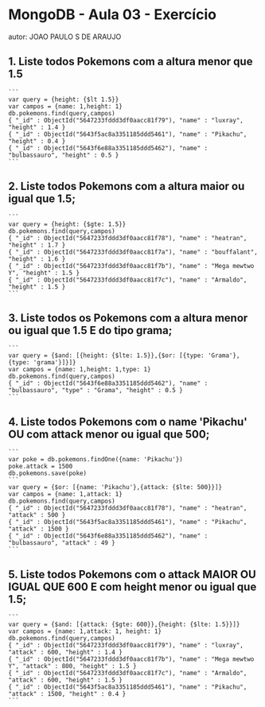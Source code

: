 # MongoDB - Aula 03 - Exercício
autor: JOAO PAULO S DE ARAUJO

## 1. Liste todos Pokemons com a altura menor que 1.5
	
	```
	var query = {height: {$lt 1.5}}
	var campos = {name: 1,height: 1}
	db.pokemons.find(query,campos)
	{ "_id" : ObjectId("5647233fddd3df0aacc81f79"), "name" : "luxray", "height" : 1.4 }
	{ "_id" : ObjectId("5643f5ac8a3351185ddd5461"), "name" : "Pikachu", "height" : 0.4 }
	{ "_id" : ObjectId("5643f6e88a3351185ddd5462"), "name" : "bulbassauro", "height" : 0.5 }
	```
	
## 2. Liste todos Pokemons com a altura maior ou igual que 1.5;
	
	```
	var query = {height: {$gte: 1.5}}
	db.pokemons.find(query,campos)
	{ "_id" : ObjectId("5647233fddd3df0aacc81f78"), "name" : "heatran", "height" : 1.7 }
	{ "_id" : ObjectId("5647233fddd3df0aacc81f7a"), "name" : "bouffalant", "height" : 1.6 }
	{ "_id" : ObjectId("5647233fddd3df0aacc81f7b"), "name" : "Mega mewtwo Y", "height" : 1.5 }
	{ "_id" : ObjectId("5647233fddd3df0aacc81f7c"), "name" : "Armaldo", "height" : 1.5 }
	```

## 3. Liste todos os Pokemons com a altura menor ou igual que 1.5 E do tipo grama;
	
	```
	var query = {$and: [{height: {$lte: 1.5}},{$or: [{type: 'Grama'},{type: 'grama'}]}]}
	var campos = {name: 1,height: 1,type: 1}
	db.pokemons.find(query,campos)
	{ "_id" : ObjectId("5643f6e88a3351185ddd5462"), "name" : "bulbassauro", "type" : "Grama", "height" : 0.5 }
	```
	
## 4. Liste todos Pokemons com o name 'Pikachu' OU com attack menor ou igual que 500;
	
	```
	var poke = db.pokemons.findOne({name: 'Pikachu'})
	poke.attack = 1500
	db.pokemons.save(poke)
	```
	var query = {$or: [{name: 'Pikachu'},{attack: {$lte: 500}}]}
	var campos = {name: 1,attack: 1}
	db.pokemons.find(query,campos)
	{ "_id" : ObjectId("5647233fddd3df0aacc81f78"), "name" : "heatran", "attack" : 500 }
	{ "_id" : ObjectId("5643f5ac8a3351185ddd5461"), "name" : "Pikachu", "attack" : 1500 }
	{ "_id" : ObjectId("5643f6e88a3351185ddd5462"), "name" : "bulbassauro", "attack" : 49 }
	```
	
## 5. Liste todos Pokemons com o attack MAIOR OU IGUAL QUE 600 E com height menor ou igual que 1.5;
	
	```
	var query = {$and: [{attack: {$gte: 600}},{height: {$lte: 1.5}}]}
	var campos = {name: 1,attack: 1, height: 1}
	db.pokemons.find(query,campos)
	{ "_id" : ObjectId("5647233fddd3df0aacc81f79"), "name" : "luxray", "attack" : 600, "height" : 1.4 }
	{ "_id" : ObjectId("5647233fddd3df0aacc81f7b"), "name" : "Mega mewtwo Y", "attack" : 800, "height" : 1.5 }
	{ "_id" : ObjectId("5647233fddd3df0aacc81f7c"), "name" : "Armaldo", "attack" : 600, "height" : 1.5 }
	{ "_id" : ObjectId("5643f5ac8a3351185ddd5461"), "name" : "Pikachu", "attack" : 1500, "height" : 0.4 }
	```
	